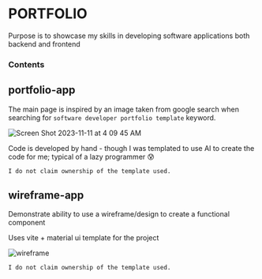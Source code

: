 # PORTFOLIO
Purpose is to showcase my skills in developing software applications both backend and frontend

### Contents
## portfolio-app
The main page is inspired by an image taken from google search when searching for `software developer portfolio template` keyword.

![Screen Shot 2023-11-11 at 4 09 45 AM](https://github.com/desktoping/portfolio/assets/12272643/bcbf62d1-1a73-4ca6-ae86-8c2377d5717e)

Code is developed by hand - though I was templated to use AI to create the code for me; typical of a lazy programmer 😰

```I do not claim ownership of the template used.```

## wireframe-app
Demonstrate ability to use a wireframe/design to create a functional component

Uses vite + material ui template for the project

![wireframe](https://github.com/desktoping/portfolio/assets/12272643/0675d052-a23c-4d03-9cb7-49ce511e101e)

```I do not claim ownership of the template used.```
